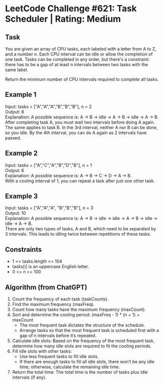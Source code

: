 # LeetCode Challenge #621: Task Scheduler | Rating: Medium

## Task

You are given an array of CPU tasks, each labeled with a letter from A to Z, and a number n. Each CPU interval can be idle or allow the completion of one task. Tasks can be completed in any order, but there's a constraint: there has to be a gap of at least n intervals between two tasks with the same label.

Return the minimum number of CPU intervals required to complete all tasks.

## Example 1

Input: tasks = ["A","A","A","B","B","B"], n = 2  
Output: 8  
Explanation: A possible sequence is: A -> B -> idle -> A -> B -> idle -> A -> B.  
After completing task A, you must wait two intervals before doing A again. The same applies to task B. In the 3rd interval, neither A nor B can be done, so you idle. By the 4th interval, you can do A again as 2 intervals have passed.

## Example 2

Input: tasks = ["A","C","A","B","D","B"], n = 1  
Output: 6  
Explanation: A possible sequence is: A -> B -> C -> D -> A -> B.  
With a cooling interval of 1, you can repeat a task after just one other task.

## Example 3

Input: tasks = ["A","A","A", "B","B","B"], n = 3  
Output: 10  
Explanation: A possible sequence is: A -> B -> idle -> idle -> A -> B -> idle -> idle -> A -> B.  
There are only two types of tasks, A and B, which need to be separated by 3 intervals. This leads to idling twice between repetitions of these tasks.

## Constraints

- 1 <= tasks.length <= 104
- tasks[i] is an uppercase English letter.
- 0 <= n <= 100

## Algorithm (from ChatGPT)

1. Count the frequency of each task (taskCounts).
2. Find the maximum frequency (maxFreq).
3. Count how many tasks have the maximum frequency (maxCount).
4. Sort and determine the cooling period: (maxFreq - 1) * (n + 1) + maxCount
    - The most frequent task dictates the structure of the schedule.
    - Arrange tasks so that the most frequent task is scheduled first with a gap of n intervals before it’s repeated.
5. Calculate idle slots: Based on the frequency of the most frequent task, determine how many idle slots are required to fit the cooling periods.
6. Fill idle slots with other tasks:
    - Use less frequent tasks to fill idle slots.
    - If there are enough tasks to fill all idle slots, there won’t be any idle time; otherwise, calculate the remaining idle time.
7. Return the total time: The total time is the number of tasks plus idle intervals (if any).
